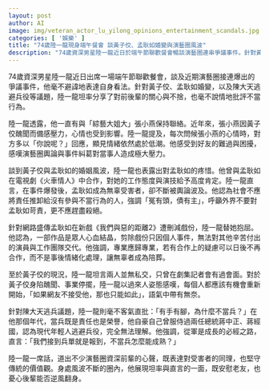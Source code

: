 ```yaml
---
layout: post
author: AI
image: img/veteran_actor_lu_yilong_opinions_entertainment_scandals.jpg
categories: [ '娛樂' ]
title: "74歲陸一龍現身端午餐會 談黃子佼、孟耿如婚變與演藝圈風波"
description: "74歲資深男星陸一龍近日於端午節聯歡餐會暢談演藝圈連串爭議事件。針對黃子佼、孟耿如婚變，以及陳大天逃兵議題，他坦率發表意見，透露近期與張小燕的聯絡，心疼孟耿如無辜受波及，亦批評年輕人逃避兵役。陸一龍既展現資深前輩的同理與堅持，也顯現對演藝圈現況的擔憂。"
---
```

74歲資深男星陸一龍近日出席一場端午節聯歡餐會，談及近期演藝圈接連爆出的爭議事件，他毫不避諱地表達自身看法。針對黃子佼、孟耿如婚變，以及陳大天逃避兵役等議題，陸一龍坦率分享了對前後輩的關心與不捨，也毫不說情地批評不當行為。

陸一龍透露，他一直有與「綜藝大姐大」張小燕保持聯絡。近年來，張小燕因黃子佼醜聞而備感壓力，心情也受到影響。陸一龍提及，每次問候張小燕的心情時，對方多以「你說呢？」回應，顯見情緒依然處於低潮。他感受到好友的難過與困擾，感嘆演藝圈輿論與事件糾葛對當事人造成極大壓力。

談到黃子佼與孟耿如的婚姻風波，陸一龍也表露出對孟耿如的疼惜。他曾與孟耿如在電視劇《火車情人》中合作，對她的工作態度與演技給予高度肯定。陸一龍直言，在事件爆發後，孟耿如成為無辜受害者，卻不斷被輿論波及。他認為社會不應將責任推卸給沒有參與不當行為的人，強調「冤有頭，債有主」，呼籲外界不要對孟耿如苛責，更不應趕盡殺絕。

針對網路盛傳孟耿如在新戲《我們與惡的距離2》遭刪減戲份，陸一龍替她抱屈。他認為，一部作品是眾人心血結晶，剪除戲份只因個人事件，無法對其他辛苦付出的演員與工作團隊交代。他強調，專業應歸專業，若有合作上的疑慮可以日後不再合作，而不是事後情緒化處理，讓無辜者成為陪葬。

至於黃子佼的現況，陸一龍坦言兩人並無私交，只曾在劇集記者會有過會面。對於黃子佼身陷醜聞、事業停擺，陸一龍以過來人姿態感嘆，每個人都應該有機會重新開始，「如果網友不接受他，那也只能如此」，語氣中帶有無奈。

針對陳大天逃兵議題，陸一龍則毫不客氣直批：「有手有腳，為什麼不當兵？」在他那個年代，當兵既是責任也是榮譽，他自豪自己曾服侍過兩任總統蔣中正、蔣經國，認為現代年輕人逃避兵役，完全無法理解。他強調，從軍是成長的必經之路，直言：「我們接到兵單就是報到，不當兵怎麼能成熟？」

陸一龍一席話，道出不少演藝圈資深前輩的心聲，既表達對受害者的同理，也堅守傳統的價值觀。身處風波不斷的圈內，他展現坦率與直言的一面，既安慰老友，也憂心後輩能否逆風翻身。
